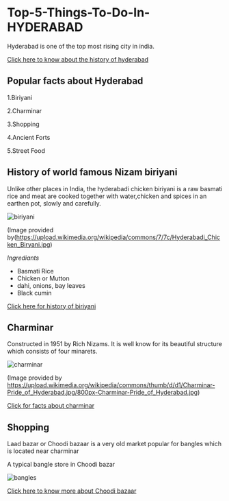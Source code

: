 # Top-5-Things-To-Do-In-HYDERABAD

Hyderabad is one of the top most rising city in india.

[Click here to know about the history of hyderabad](https://en.wikipedia.org/wiki/History_of_Hyderabad)

## Popular facts about Hyderabad

1.Biriyani

2.Charminar

3.Shopping

4.Ancient Forts

5.Street Food

## History of world famous Nizam biriyani

Unlike other places in India, the hyderabadi chicken biriyani is a raw basmati rice and meat are cooked together with water,chicken and spices in an earthen pot, slowly and carefully.

![biriyani](https://upload.wikimedia.org/wikipedia/commons/7/7c/Hyderabadi_Chicken_Biryani.jpg)

(Image provided by(https://upload.wikimedia.org/wikipedia/commons/7/7c/Hyderabadi_Chicken_Biryani.jpg)

 *Ingrediants*
- Basmati Rice
- Chicken or Mutton
- dahi, onions, bay leaves
- Black cumin

[Click here for history of biriyani](https://en.wikipedia.org/wiki/Hyderabadi_biryani)

## Charminar

Constructed in 1951 by Rich Nizams. It is well know for its beautiful structure which consists of four minarets.

![charminar](https://upload.wikimedia.org/wikipedia/commons/thumb/d/d1/Charminar-Pride_of_Hyderabad.jpg/800px-Charminar-Pride_of_Hyderabad.jpg)

(Image provided by https://upload.wikimedia.org/wikipedia/commons/thumb/d/d1/Charminar-Pride_of_Hyderabad.jpg/800px-Charminar-Pride_of_Hyderabad.jpg)

[Click for facts about charminar](https://en.wikipedia.org/wiki/Charminar#Structure)

## Shopping

Laad bazar or Choodi bazaar is a very old market popular for bangles which is located near charminar

 A typical bangle store in Choodi bazar
 
 ![bangles](https://upload.wikimedia.org/wikipedia/commons/thumb/2/24/Laadbazar.jpg/800px-Laadbazar.jpg)
 
 [Click here to know more about Choodi bazaar](https://en.wikipedia.org/wiki/Laad_Bazaar)
 



